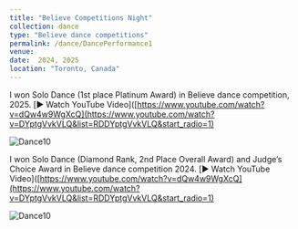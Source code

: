```yaml
---
title: "Believe Competitions Night"
collection: dance
type: "Believe dance competitions"
permalink: /dance/DancePerformance1
venue: 
date:  2024, 2025
location: "Toronto, Canada"
---
```


I won Solo Dance (1st place Platinum Award) in Believe dance competition, 2025.
[▶️ Watch YouTube Video]([https://www.youtube.com/watch?v=dQw4w9WgXcQ](https://www.youtube.com/watch?v=DYptgVvkVLQ&list=RDDYptgVvkVLQ&start_radio=1)

![Dance10](https://www.tiffu.ca/images/dance10.JPG)






I won Solo Dance (Diamond Rank, 2nd Place Overall Award) and Judge’s Choice Award in Believe dance competition 2024.
[▶️ Watch YouTube Video]([https://www.youtube.com/watch?v=dQw4w9WgXcQ](https://www.youtube.com/watch?v=DYptgVvkVLQ&list=RDDYptgVvkVLQ&start_radio=1)


![Dance10](https://www.tiffu.ca/images/dance11.JPEG)
